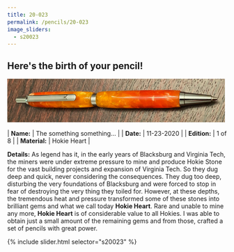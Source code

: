 ```yaml
---
title: 20-023
permalink: /pencils/20-023
image_sliders:
  - s20023
---
```


## Here's the birth of your pencil!

![Your Pencil](/pencils/imgs/20023/header-023.png)

| **Name:**     | The something something...  |
| **Date:**     | 11-23-2020                  |
| **Edition:**  | 1 of 8                      |
| **Material:** | Hokie Heart                 |

**Details:**
As legend has it, in the early years of Blacksburg and Virginia Tech, the miners were under extreme pressure to mine and produce Hokie Stone for the vast building projects and expansion of Virginia Tech. So they dug deep and quick, never considering the consequences. They dug too deep, disturbing the very foundations of Blacksburg and were forced to stop in fear of destroying the very thing they toiled for. However, at these depths, the tremendous heat and pressure transformed some of these stones into brilliant gems and what we call today __Hokie Heart__. Rare and unable to mine any more, __Hokie Heart__ is of considerable value to all Hokies. I was able to obtain just a small amount of the remaining gems and from those, crafted a set of pencils with great power.

{% include slider.html selector="s20023" %}
